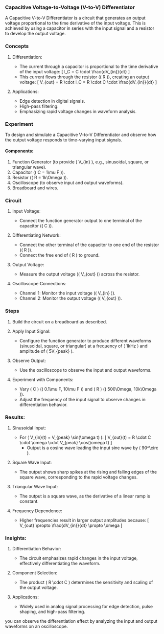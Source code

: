 ### Capacitive Voltage-to-Voltage (V-to-V) Differentiator

A Capacitive V-to-V Differentiator is a circuit that generates an output voltage proportional to the time derivative of the input voltage. This is achieved by using a capacitor in series with the input signal and a resistor to develop the output voltage.

### Concepts

1. Differentiation:
   - The current through a capacitor is proportional to the time derivative of the input voltage:
     \[
     I_C = C \cdot \frac{dV_{in}}{dt}
     \]
   - This current flows through the resistor (\( R \)), creating an output voltage:
     \[
     V_{out} = R \cdot I_C = R \cdot C \cdot \frac{dV_{in}}{dt}
     \]

2. Applications:
   - Edge detection in digital signals.
   - High-pass filtering.
   - Emphasizing rapid voltage changes in waveform analysis.

### Experiment

To design and simulate a Capacitive V-to-V Differentiator and observe how the output voltage responds to time-varying input signals.

#### Components:

1. Function Generator (to provide \( V_{in} \), e.g., sinusoidal, square, or triangular wave).
2. Capacitor (\( C = 1\mu F \)).
3. Resistor (\( R = 1k\Omega \)).
4. Oscilloscope (to observe input and output waveforms).
5. Breadboard and wires.

### Circuit

1. Input Voltage:
   - Connect the function generator output to one terminal of the capacitor (\( C \)).

2. Differentiating Network:
   - Connect the other terminal of the capacitor to one end of the resistor (\( R \)).
   - Connect the free end of \( R \) to ground.

3. Output Voltage:
   - Measure the output voltage (\( V_{out} \)) across the resistor.

4. Oscilloscope Connections:
   - Channel 1: Monitor the input voltage (\( V_{in} \)).
   - Channel 2: Monitor the output voltage (\( V_{out} \)).

### Steps

1. Build the circuit on a breadboard as described.

2. Apply Input Signal:
   - Configure the function generator to produce different waveforms (sinusoidal, square, or triangular) at a frequency of \( 1kHz \) and amplitude of \( 5V_{peak} \).

3. Observe Output:
   - Use the oscilloscope to observe the input and output waveforms.

4. Experiment with Components:
   - Vary \( C \) (\( 0.1\mu F, 10\mu F \)) and \( R \) (\( 500\Omega, 10k\Omega \)).
   - Adjust the frequency of the input signal to observe changes in differentiation behavior.

### Results:

1. Sinusoidal Input:
   - For \( V_{in}(t) = V_{peak} \sin(\omega t) \):
     \[
     V_{out}(t) = R \cdot C \cdot \omega \cdot V_{peak} \cos(\omega t)
     \]
     - Output is a cosine wave leading the input sine wave by \( 90^\circ \).

2. Square Wave Input:
   - The output shows sharp spikes at the rising and falling edges of the square wave, corresponding to the rapid voltage changes.

3. Triangular Wave Input:
   - The output is a square wave, as the derivative of a linear ramp is constant.

4. Frequency Dependence:
   - Higher frequencies result in larger output amplitudes because:
     \[
     V_{out} \propto \frac{dV_{in}}{dt} \propto \omega
     \]

### Insights:

1. Differentiation Behavior:
   - The circuit emphasizes rapid changes in the input voltage, effectively differentiating the waveform.

2. Component Selection:
   - The product \( R \cdot C \) determines the sensitivity and scaling of the output voltage.

3. Applications:
   - Widely used in analog signal processing for edge detection, pulse shaping, and high-pass filtering.

 you can observe the differentiation effect by analyzing the input and output waveforms on an oscilloscope.
